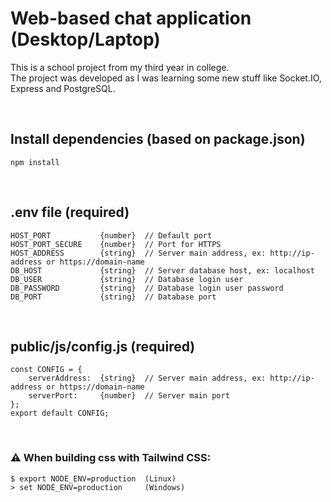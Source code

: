 # Web-based chat application (Desktop/Laptop)

This is a school project from my third year in college. <br/>
The project was developed as I was learning some new stuff like Socket.IO, Express and PostgreSQL.

<br>

## Install dependencies (based on package.json)
    npm install

<br>

## .env file (required)
    HOST_PORT           {number}  // Default port
    HOST_PORT_SECURE    {number}  // Port for HTTPS
    HOST_ADDRESS        {string}  // Server main address, ex: http://ip-address or https://domain-name
    DB_HOST             {string}  // Server database host, ex: localhost
    DB_USER             {string}  // Database login user
    DB_PASSWORD         {string}  // Database login user password
    DB_PORT             {string}  // Database port

<br>

## public/js/config.js (required)
    const CONFIG = {
        serverAddress:  {string}  // Server main address, ex: http://ip-address or https://domain-name
        serverPort:     {number}  // Server main port
    };
    export default CONFIG;

<br>

### :warning: **When building css with Tailwind CSS:**
    $ export NODE_ENV=production  (Linux)
    > set NODE_ENV=production     (Windows)

<br>
